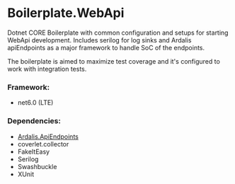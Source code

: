 # Boilerplate.WebApi

Dotnet CORE Boilerplate with common configuration and setups for starting WebApi development.
Includes serilog for log sinks and Ardalis apiEndpoints as a major framework to handle SoC of the endpoints.

The boilerplate is aimed to maximize test coverage and it's configured to work with integration tests.

### Framework:
- net6.0 (LTE)

### Dependencies:
* [Ardalis.ApiEndpoints](https://github.com/ardalis/ApiEndpoints)
* coverlet.collector
* FakeItEasy
* Serilog
* Swashbuckle
* XUnit
